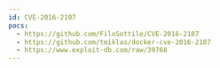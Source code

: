 ```yaml
---
id: CVE-2016-2107
pocs:
  - https://github.com/FiloSottile/CVE-2016-2107
  - https://github.com/tmiklas/docker-cve-2016-2107
  - https://www.exploit-db.com/raw/39768
---
```

